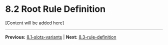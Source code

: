 # 8.2 Root Rule Definition

[Content will be added here]

---

**Previous:** [8.1-slots-variants](./8.1-slots-variants.md) | **Next:** [8.3-rule-definition](./8.3-rule-definition.md)
